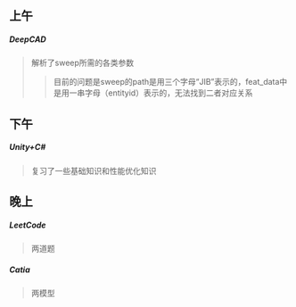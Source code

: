 ## 上午
##### DeepCAD
> 解析了sweep所需的各类参数
>> 目前的问题是sweep的path是用三个字母“JIB”表示的，feat_data中是用一串字母（entityid）表示的，无法找到二者对应关系

## 下午
##### Unity+C#
> 复习了一些基础知识和性能优化知识

## 晚上
##### LeetCode
> 两道题
##### Catia
> 两模型